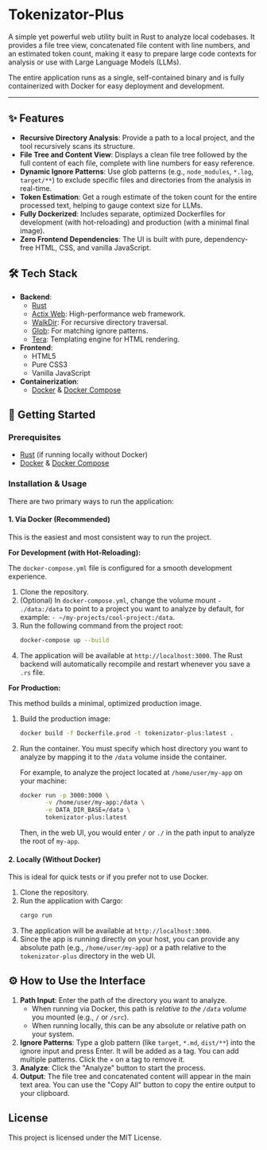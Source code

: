 # Tokenizator-Plus

A simple yet powerful web utility built in Rust to analyze local codebases. It provides a file tree view, concatenated file content with line numbers, and an estimated token count, making it easy to prepare large code contexts for analysis or use with Large Language Models (LLMs).

The entire application runs as a single, self-contained binary and is fully containerized with Docker for easy deployment and development.

---

## ✨ Features

-   **Recursive Directory Analysis**: Provide a path to a local project, and the tool recursively scans its structure.
-   **File Tree and Content View**: Displays a clean file tree followed by the full content of each file, complete with line numbers for easy reference.
-   **Dynamic Ignore Patterns**: Use glob patterns (e.g., `node_modules`, `*.log`, `target/**`) to exclude specific files and directories from the analysis in real-time.
-   **Token Estimation**: Get a rough estimate of the token count for the entire processed text, helping to gauge context size for LLMs.
-   **Fully Dockerized**: Includes separate, optimized Dockerfiles for development (with hot-reloading) and production (with a minimal final image).
-   **Zero Frontend Dependencies**: The UI is built with pure, dependency-free HTML, CSS, and vanilla JavaScript.

## 🛠️ Tech Stack

-   **Backend**:
    -   [Rust](https://www.rust-lang.org/)
    -   [Actix Web](https://actix.rs/): High-performance web framework.
    -   [WalkDir](https://crates.io/crates/walkdir): For recursive directory traversal.
    -   [Glob](https://crates.io/crates/glob): For matching ignore patterns.
    -   [Tera](https://tera.netlify.app/): Templating engine for HTML rendering.
-   **Frontend**:
    -   HTML5
    -   Pure CSS3
    -   Vanilla JavaScript
-   **Containerization**:
    -   [Docker](https://www.docker.com/) & [Docker Compose](https://docs.docker.com/compose/)

## 🚀 Getting Started

### Prerequisites

-   [Rust](https://www.rust-lang.org/tools/install) (if running locally without Docker)
-   [Docker](https://docs.docker.com/get-docker/) & [Docker Compose](https://docs.docker.com/compose/install/)

### Installation & Usage

There are two primary ways to run the application:

#### 1. Via Docker (Recommended)

This is the easiest and most consistent way to run the project.

**For Development (with Hot-Reloading):**

The `docker-compose.yml` file is configured for a smooth development experience.

1.  Clone the repository.
2.  (Optional) In `docker-compose.yml`, change the volume mount `- ./data:/data` to point to a project you want to analyze by default, for example: `- ~/my-projects/cool-project:/data`.
3.  Run the following command from the project root:
    ```bash
    docker-compose up --build
    ```
4.  The application will be available at `http://localhost:3000`. The Rust backend will automatically recompile and restart whenever you save a `.rs` file.

**For Production:**

This method builds a minimal, optimized production image.

1.  Build the production image:
    ```bash
    docker build -f Dockerfile.prod -t tokenizator-plus:latest .
    ```

2.  Run the container. You must specify which host directory you want to analyze by mapping it to the `/data` volume inside the container.

    For example, to analyze the project located at `/home/user/my-app` on your machine:
    ```bash
    docker run -p 3000:3000 \
           -v /home/user/my-app:/data \
           -e DATA_DIR_BASE=/data \
           tokenizator-plus:latest
    ```
    Then, in the web UI, you would enter `/` or `./` in the path input to analyze the root of `my-app`.

#### 2. Locally (Without Docker)

This is ideal for quick tests or if you prefer not to use Docker.

1.  Clone the repository.
2.  Run the application with Cargo:
    ```bash
    cargo run
    ```
3.  The application will be available at `http://localhost:3000`.
4.  Since the app is running directly on your host, you can provide any absolute path (e.g., `/home/user/my-app`) or a path relative to the `tokenizator-plus` directory in the web UI.

## ⚙️ How to Use the Interface

1.  **Path Input**: Enter the path of the directory you want to analyze.
    -   When running via Docker, this path is *relative to the `/data` volume* you mounted (e.g., `/` or `/src`).
    -   When running locally, this can be any absolute or relative path on your system.
2.  **Ignore Patterns**: Type a glob pattern (like `target`, `*.md`, `dist/**`) into the ignore input and press Enter. It will be added as a tag. You can add multiple patterns. Click the `×` on a tag to remove it.
3.  **Analyze**: Click the "Analyze" button to start the process.
4.  **Output**: The file tree and concatenated content will appear in the main text area. You can use the "Copy All" button to copy the entire output to your clipboard.

## License

This project is licensed under the MIT License.